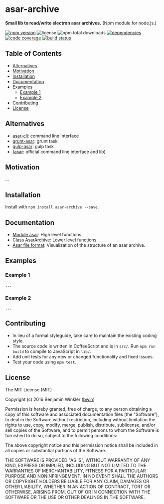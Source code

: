 # asar-archive

**Small lib to read/write electron asar archives.** (Npm module for node.js.)

[![npm version][badgeNpm]][linkNpm] ![license][badgeLicense] ![npm total downloads][badgeDownloads] [![dependencies][badgedDependencies]][linkDependencies] [![code coverage][badgeCoverage]][linkCoverage] [![build status][badgeBuild]][linkBuild]

## Table of Contents
- [Alternatives](#alternatives)
- [Motivation](#motivation)
- [Installation](#installation)
- [Documentation](#documentation)
- [Examples](#examples)
  - [Example 1](#example-1)
  - [Example 2](#example-2)
- [Contributing](#contributing)
- [License](#license)

## Alternatives
- [asar-cli]: command line interface
- [grunt-asar]: grunt task
- [gulp-asar]: gulp task
- ([asar]: official command line interface and lib)

## Motivation
...

## Installation
Install with `npm install asar-archive --save`.

## Documentation
- [Module asar]: High level functions.
- [Class AsarArchive]: Lower level functions.
- [Asar file format]: Visualization of the structure of an asar archive.

## Examples

### Example 1
```
...
```

### Example 2
```
...
```

## Contributing
- In lieu of a formal styleguide, take care to maintain the existing coding style.
- The source code is written in CoffeeScript and is in `src/`. Run `npm run build` to compile to JavaScript in `lib/`.
- Add unit tests for any new or changed functionality and fixed issues.
- Test your code using `npm test`.

## License
The MIT License (MIT)

Copyright (c) 2016 Benjamin Winkler ([bwin])

Permission is hereby granted, free of charge, to any person obtaining a copy of this software and associated documentation files (the "Software"), to deal in the Software without restriction, including without limitation the rights to use, copy, modify, merge, publish, distribute, sublicense, and/or sell copies of the Software, and to permit persons to whom the Software is furnished to do so, subject to the following conditions:

The above copyright notice and this permission notice shall be included in all copies or substantial portions of the Software.

THE SOFTWARE IS PROVIDED "AS IS", WITHOUT WARRANTY OF ANY KIND, EXPRESS OR IMPLIED, INCLUDING BUT NOT LIMITED TO THE WARRANTIES OF MERCHANTABILITY, FITNESS FOR A PARTICULAR PURPOSE AND NONINFRINGEMENT. IN NO EVENT SHALL THE AUTHORS OR COPYRIGHT HOLDERS BE LIABLE FOR ANY CLAIM, DAMAGES OR OTHER LIABILITY, WHETHER IN AN ACTION OF CONTRACT, TORT OR OTHERWISE, ARISING FROM, OUT OF OR IN CONNECTION WITH THE SOFTWARE OR THE USE OR OTHER DEALINGS IN THE SOFTWARE.



[badgeNpm]: https://img.shields.io/npm/v/asar-archive.svg?style=flat-square
[badgeLicense]: https://img.shields.io/npm/l/asar-archive.svg?style=flat-square
[badgeDownloads]: https://img.shields.io/npm/dt/asar-archive.svg?style=flat-square
[badgedDependencies]: https://img.shields.io/david/bwin/asar-archive/master.svg?style=flat-square
[badgeCoverage]: https://img.shields.io/coveralls/bwin/asar-archive/master.svg?style=flat-square
[badgeBuild]: https://img.shields.io/travis/bwin/asar-archive/master.svg?style=flat-square
[linkNpm]: https://npmjs.org/package/asar-archive
[linkDependencies]: https://david-dm.org/bwin/asar-archive/master
[linkCoverage]: https://coveralls.io/bwin/asar-archive/master
[linkBuild]: https://travis-ci.org/bwin/asar-archive/master

[bwin]: https://github.com/bwin
[asar-cli]: https://github.com/bwin/asar-cli
[grunt-asar]: https://github.com/bwin/grunt-asar
[gulp-asar]: https://github.com/bwin/gulp-asar
[asar]: https://github.com/atom/asar
[Module asar]: https://githubusercontent.com/bwin/asar-archive/master/docs/api/Asar.html
[Class AsarArchive]: https://githubusercontent.com/bwin/asar-archive/master/docs/api/AsarArchive.html
[Asar file format]: https://htmlpreview.github.io/?https://raw.githubusercontent.com/bwin/asar-archive/master/docs/asar-format.html
